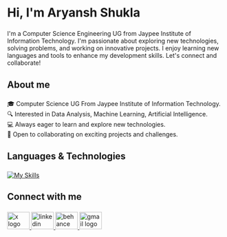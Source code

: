 <h1 align="left">Hi, I'm Aryansh Shukla</h1>

###

<p align="left">I'm a Computer Science Engineering UG from Jaypee Institute of Information Technology. I'm passionate about exploring new technologies, solving problems, and working on innovative projects. I enjoy learning new languages and tools to enhance my development skills. Let's connect and collaborate!</p>

###

<h2 align="left">About me</h2>

###

<p align="left">🎓 Computer Science UG From Jaypee Institute of Information Technology.<br>🔍 Interested in Data Analysis, Machine Learning, Artificial Intelligence.<br>💻 Always eager to learn and explore new technologies.<br>🤝 Open to collaborating on exciting projects and challenges.</p>

###

<h2 align="left">Languages & Technologies</h2>

###


[![My Skills](https://skillicons.dev/icons?i=azure,cpp,css,express,figma,git,github,html,js,mysql,postgres,py,pytorch,sklearn,aws,nodejs,postman&perline=15)](https://skillicons.dev)
</div>

###

<h2 align="left">Connect with me</h2>

###

<div align="left">
  <a href="https://x.com/aryanshshu87068?s=21" target="_blank">
    <img src="https://raw.githubusercontent.com/maurodesouza/profile-readme-generator/master/src/assets/icons/social/twitter/default.svg" width="52" height="40" alt="x logo" />
  </a>
  <a href="https://www.linkedin.com/in/aryansh-shukla-ab004324a?utm_source=share&utm_campaign=share_via&utm_content=profile&utm_medium=ios_app" target="_blank">
    <img src="https://raw.githubusercontent.com/maurodesouza/profile-readme-generator/master/src/assets/icons/social/linkedin/default.svg" width="52" height="40" alt="linkedin logo" />
  </a>
  <a href="https://www.behance.net/aryanshshukla1" target="_blank">
    <img src="https://raw.githubusercontent.com/maurodesouza/profile-readme-generator/master/src/assets/icons/social/behance/default.svg" width="52" height="40" alt="behance logo" />
  </a>
  <a href="mailto:aryanshshukla1711@gmail.com" target="_blank">
    <img src="https://raw.githubusercontent.com/maurodesouza/profile-readme-generator/master/src/assets/icons/social/gmail/default.svg" width="52" height="40" alt="gmail logo" />
  </a>
</div>

###

<!--
**aryanshshukla/aryanshshukla** is a ✨ _special_ ✨ repository because its `README.md` (this file) appears on your GitHub profile.

Here are some ideas to get you started:

- 🔭 I’m currently working on ...
- 🌱 I’m currently learning ...
- 👯 I’m looking to collaborate on ...
- 🤔 I’m looking for help with ...
- 💬 Ask me about ...
- 📫 How to reach me: ...
- 😄 Pronouns: ...
- ⚡ Fun fact: ...
-->
